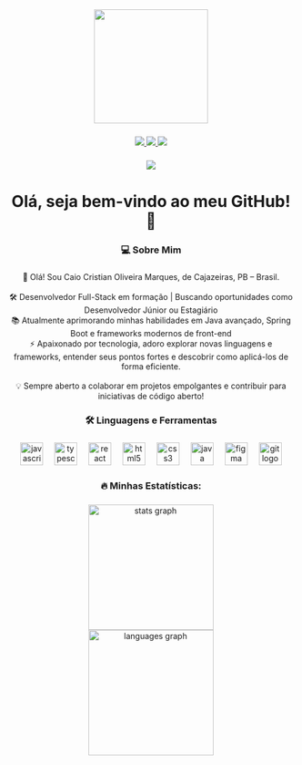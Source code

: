 <div align="center">
  <img height="200" src="https://avatars.githubusercontent.com/u/159868781?v=4" />
</div>

###

<div align="center">
  <a href="https://www.linkedin.com/in/caio-cristian/" target="_blank">
    <img src="https://img.shields.io/badge/LinkedIn-0077B5?style=for-the-badge&logo=linkedin&logoColor=white" />
  </a>
  <a href="https://mail.google.com/mail/?view=cm&fs=1&to=caiocristianoliveiramarques@gmail.com" target="_blank">
    <img src="https://img.shields.io/badge/Gmail-D14836?style=for-the-badge&logo=gmail&logoColor=white" />
  </a>
  <a href="https://www.instagram.com/caiocristian7/" target="_blank">
    <img src="https://img.shields.io/badge/Instagram-E4405F?style=for-the-badge&logo=instagram&logoColor=white" />
  </a>
</div>

###

<div align="center">
  <img src="https://visitor-badge.laobi.icu/badge?page_id=Caio-Cristian.Caio-Cristian&right_color=darkgray" />
</div>

###

<h1 align="center">Olá, seja bem-vindo ao meu GitHub! 🚀</h1>

###

<h3 align="center">💻 Sobre Mim</h3>

###

<p align="center">👋 Olá! Sou Caio Cristian Oliveira Marques, de Cajazeiras, PB – Brasil.<br><br>🛠️ Desenvolvedor Full-Stack em formação | Buscando oportunidades como Desenvolvedor Júnior ou Estagiário<br>📚 Atualmente aprimorando minhas habilidades em Java avançado, Spring Boot e frameworks modernos de front-end<br>⚡ Apaixonado por tecnologia, adoro explorar novas linguagens e frameworks, entender seus pontos fortes e descobrir como aplicá-los de forma eficiente.<br><br>💡 Sempre aberto a colaborar em projetos empolgantes e contribuir para iniciativas de código aberto!</p>

###

<h3 align="center">🛠 Linguagens e Ferramentas</h3>

###

<div align="center">
  <img src="https://cdn.jsdelivr.net/gh/devicons/devicon/icons/javascript/javascript-original.svg" height="40" alt="javascript logo"  />
  <img width="12" />
  <img src="https://cdn.jsdelivr.net/gh/devicons/devicon/icons/typescript/typescript-original.svg" height="40" alt="typescript logo"  />
  <img width="12" />
  <img src="https://cdn.jsdelivr.net/gh/devicons/devicon/icons/react/react-original.svg" height="40" alt="react logo"  />
  <img width="12" />
  <img src="https://cdn.jsdelivr.net/gh/devicons/devicon/icons/html5/html5-original.svg" height="40" alt="html5 logo"  />
  <img width="12" />
  <img src="https://cdn.jsdelivr.net/gh/devicons/devicon/icons/css3/css3-original.svg" height="40" alt="css3 logo"  />
  <img width="12" />
  <img src="https://cdn.jsdelivr.net/gh/devicons/devicon/icons/java/java-original.svg" height="40" alt="java logo"  />
  <img width="12" />
  <img src="https://cdn.jsdelivr.net/gh/devicons/devicon/icons/figma/figma-original.svg" height="40" alt="figma logo"  />
  <img width="12" />
  <img src="https://cdn.jsdelivr.net/gh/devicons/devicon/icons/git/git-original.svg" height="40" alt="git logo"  />
</div>

###

<h3 align="center">🔥 Minhas Estatísticas:</h3>

###

<div align="center">
  <img src="https://github-readme-stats.vercel.app/api?username=Caio-Cristian&hide_title=true&hide_rank=true&show_icons=true&include_all_commits=true&count_private=true&disable_animations=false&theme=dark&locale=pt-br&hide_border=false&order=1" height="220" alt="stats graph" /> <br>
  <img src="https://github-readme-stats.vercel.app/api/top-langs?username=Caio-Cristian&locale=pt-br&hide_title=true&layout=compact&card_width=320&langs_count=10&theme=dark&hide_border=false&order=2" height="220" alt="languages graph"  />
</div>

###

